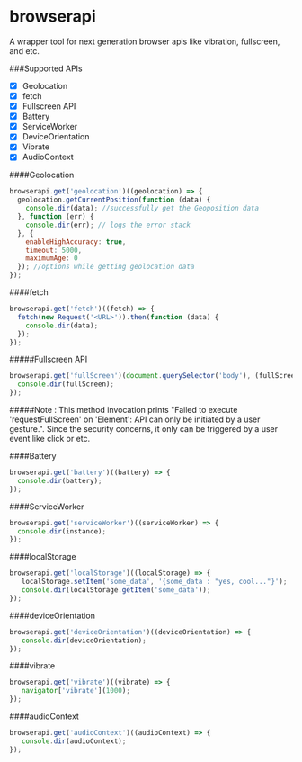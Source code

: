 # browserapi
A wrapper tool for next generation browser apis like vibration, fullscreen, and etc.

###Supported APIs

- [x] Geolocation
- [x] fetch
- [x] Fullscreen API
- [x] Battery
- [x] ServiceWorker
- [x] DeviceOrientation
- [x] Vibrate
- [x] AudioContext

####Geolocation
```javascript
browserapi.get('geolocation')((geolocation) => {
  geolocation.getCurrentPosition(function (data) {
    console.dir(data); //successfully get the Geoposition data
  }, function (err) {
    console.dir(err); // logs the error stack
  }, {
    enableHighAccuracy: true,
    timeout: 5000,
    maximumAge: 0
  }); //options while getting geolocation data
});
```

####fetch
```javascript
browserapi.get('fetch')((fetch) => {
  fetch(new Request('<URL>')).then(function (data) {
    console.dir(data);
  });
});
```

#####Fullscreen API
```javascript
browserapi.get('fullScreen')(document.querySelector('body'), (fullScreen) => {
  console.dir(fullScreen);
});
```
#####Note : This method invocation prints "Failed to execute 'requestFullScreen' on 'Element': API can only be initiated by a user gesture.". Since the security concerns, it only can be triggered by a user event like click or etc. 

####Battery
```javascript
browserapi.get('battery')((battery) => {
  console.dir(battery);
});
```

####ServiceWorker
```javascript
browserapi.get('serviceWorker')((serviceWorker) => {
  console.dir(instance);
});
```

####localStorage
```javascript
browserapi.get('localStorage')((localStorage) => {
   localStorage.setItem('some_data', '{some_data : "yes, cool..."}');
   console.dir(localStorage.getItem('some_data'));
});
```

####deviceOrientation
```javascript
browserapi.get('deviceOrientation')((deviceOrientation) => {
   console.dir(deviceOrientation);
});
```

####vibrate
```javascript
browserapi.get('vibrate')((vibrate) => {
   navigator['vibrate'](1000);
});
```

####audioContext
```javascript
browserapi.get('audioContext')((audioContext) => {
   console.dir(audioContext);
});
```